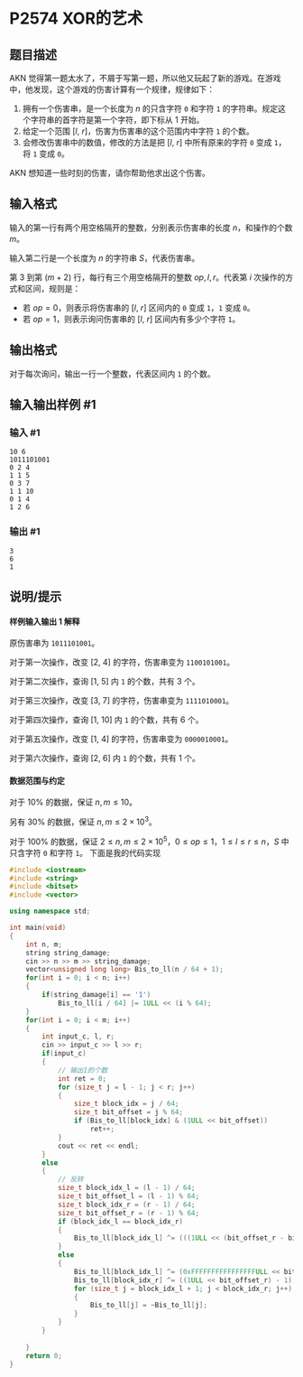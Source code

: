 # P2574 XOR的艺术

## 题目描述

AKN 觉得第一题太水了，不屑于写第一题，所以他又玩起了新的游戏。在游戏中，他发现，这个游戏的伤害计算有一个规律，规律如下：

1. 拥有一个伤害串，是一个长度为 $n$ 的只含字符 ``0`` 和字符 ``1`` 的字符串。规定这个字符串的首字符是第一个字符，即下标从 $1$ 开始。
2. 给定一个范围 $[l,~r]$，伤害为伤害串的这个范围内中字符 ``1`` 的个数。
3. 会修改伤害串中的数值，修改的方法是把 $[l,~r]$ 中所有原来的字符 ``0`` 变成 ``1``，将 ``1`` 变成 ``0``。

AKN 想知道一些时刻的伤害，请你帮助他求出这个伤害。

## 输入格式

输入的第一行有两个用空格隔开的整数，分别表示伤害串的长度 $n$，和操作的个数 $m$。

输入第二行是一个长度为 $n$ 的字符串 $S$，代表伤害串。

第 $3$ 到第 $(m + 2)$ 行，每行有三个用空格隔开的整数 $op, l, r$。代表第 $i$ 次操作的方式和区间，规则是：

- 若 $op = 0$，则表示将伤害串的 $[l,~r]$ 区间内的 ``0`` 变成 ``1``，``1`` 变成 ``0``。
- 若 $op = 1$，则表示询问伤害串的 $[l,~r]$ 区间内有多少个字符 ``1``。

## 输出格式

对于每次询问，输出一行一个整数，代表区间内 ``1`` 的个数。

## 输入输出样例 #1

### 输入 #1

```
10 6
1011101001
0 2 4
1 1 5
0 3 7
1 1 10
0 1 4
1 2 6
```

### 输出 #1

```
3
6
1
```

## 说明/提示

#### 样例输入输出 $1$ 解释

原伤害串为 ``1011101001``。

对于第一次操作，改变 $[2,~4]$ 的字符，伤害串变为 ``1100101001``。

对于第二次操作，查询 $[1,~5]$ 内 ``1`` 的个数，共有 $3$ 个。

对于第三次操作，改变 $[3,~7]$ 的字符，伤害串变为 ``1111010001``。

对于第四次操作，查询 $[1,~10]$ 内 ``1`` 的个数，共有 $6$ 个。

对于第五次操作，改变 $[1,~4]$ 的字符，伤害串变为 ``0000010001``。

对于第六次操作，查询 $[2,~6]$ 内 ``1`` 的个数，共有 $1$ 个。

#### 数据范围与约定

对于 $10\%$ 的数据，保证 $n, m \leq 10$。

另有 $30\%$ 的数据，保证 $n, m \leq 2 \times 10^3$。

对于 $100\%$ 的数据，保证 $2 \leq n, m \leq 2 \times 10^5$，$0 \leq op \leq 1$，$1 \leq l \leq r \leq n$，$S$ 中只含字符 ``0`` 和字符 ``1``。
下面是我的代码实现
```cpp
#include <iostream>
#include <string>
#include <bitset>
#include <vector>

using namespace std;

int main(void)
{
    int n, m;
    string string_damage;
    cin >> n >> m >> string_damage;
    vector<unsigned long long> Bis_to_ll(n / 64 + 1);
    for(int i = 0; i < n; i++)
    {
        if(string_damage[i] == '1')
            Bis_to_ll[i / 64] |= 1ULL << (i % 64);
    }
    for(int i = 0; i < m; i++)
    {
        int input_c, l, r;
        cin >> input_c >> l >> r;
        if(input_c)
        {
            // 输出1的个数
            int ret = 0;
            for (size_t j = l - 1; j < r; j++)
            {
                size_t block_idx = j / 64;
                size_t bit_offset = j % 64;
                if (Bis_to_ll[block_idx] & (1ULL << bit_offset))
                    ret++;
            }
            cout << ret << endl;
        }
        else
        {
            // 反转
            size_t block_idx_l = (l - 1) / 64;
            size_t bit_offset_l = (l - 1) % 64;
            size_t block_idx_r = (r - 1) / 64;
            size_t bit_offset_r = (r - 1) % 64;
            if (block_idx_l == block_idx_r)
            {
                Bis_to_ll[block_idx_l] ^= (((1ULL << (bit_offset_r - bit_offset_l + 1)) - 1) << bit_offset_l);
            }
            else
            {
                Bis_to_ll[block_idx_l] ^= (0xFFFFFFFFFFFFFFFFULL << bit_offset_l);
                Bis_to_ll[block_idx_r] ^= ((1ULL << bit_offset_r) - 1);
                for (size_t j = block_idx_l + 1; j < block_idx_r; j++)
                {
                    Bis_to_ll[j] = ~Bis_to_ll[j];
                }
            }
        }
    
    }
    return 0;
}
```